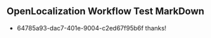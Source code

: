 ## OpenLocalization Workflow Test MarkDown
* 64785a93-dac7-401e-9004-c2ed67f95b6f thanks!

<!--HONumber=Jul16_HO4-->


